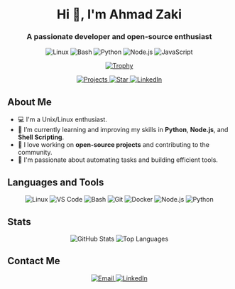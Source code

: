 <h1 align="center">Hi 👋, I'm Ahmad Zaki</h1>
<h3 align="center">A passionate developer and open-source enthusiast</h3>

<p align="center">
  <img src="https://img.shields.io/badge/Unix-Linux-FCC624?style=flat-square&logo=linux&logoColor=white" alt="Linux">
  <img src="https://img.shields.io/badge/Shell-Bash-4EAA25?style=flat-square&logo=gnu-bash&logoColor=white" alt="Bash">
  <img src="https://img.shields.io/badge/Python-3776AB?style=flat-square&logo=python&logoColor=white" alt="Python">
  <img src="https://img.shields.io/badge/Node.js-339933?style=flat-square&logo=node.js&logoColor=white" alt="Node.js">
  <img src="https://img.shields.io/badge/JavaScript-F7DF1E?style=flat-square&logo=javascript&logoColor=white" alt="JavaScript">
</p>

<p align="center">
  <a href="https://github.com/ahmadzakiyox">
    <img src="https://github-profile-trophy.vercel.app/?username=ahmadzakiyox&theme=darkhub&no-frame=true&row=1&column=6" alt="Trophy" />
  </a>
</p>

<p align="center">
  <a href="https://github.com/ahmadzakiyox?tab=repositories">
    <img src="https://img.shields.io/badge/My-Projects-blue?style=for-the-badge&logo=github" alt="Projects">
  </a>
  <a href="https://github.com/ahmadzakiyox?tab=stars">
    <img src="https://img.shields.io/badge/Give-a%20Star-yellow?style=for-the-badge&logo=github" alt="Star">
  </a>
  <a href="https://www.linkedin.com/in/yourlinkedinprofile">
    <img src="https://img.shields.io/badge/Connect-LinkedIn-blue?style=for-the-badge&logo=linkedin" alt="LinkedIn">
  </a>
</p>

## About Me
- 💻 I'm a Unix/Linux enthusiast.
- 🌱 I’m currently learning and improving my skills in **Python**, **Node.js**, and **Shell Scripting**.
- 🔧 I love working on **open-source projects** and contributing to the community.
- 🚀 I'm passionate about automating tasks and building efficient tools.

## Languages and Tools
<p align="center">
  <img src="https://img.shields.io/badge/Linux-0078D6?style=flat-square&logo=linux&logoColor=white" alt="Linux">
  <img src="https://img.shields.io/badge/VS%20Code-0078D4?style=flat-square&logo=visual-studio-code&logoColor=white" alt="VS Code">
  <img src="https://img.shields.io/badge/Shell-Bash-4EAA25?style=flat-square&logo=gnu-bash&logoColor=white" alt="Bash">
  <img src="https://img.shields.io/badge/Git-F05032?style=flat-square&logo=git&logoColor=white" alt="Git">
  <img src="https://img.shields.io/badge/Docker-2496ED?style=flat-square&logo=docker&logoColor=white" alt="Docker">
  <img src="https://img.shields.io/badge/Node.js-339933?style=flat-square&logo=node.js&logoColor=white" alt="Node.js">
  <img src="https://img.shields.io/badge/Python-3776AB?style=flat-square&logo=python&logoColor=white" alt="Python">
</p>

## Stats
<p align="center">
  <img src="https://github-readme-stats.vercel.app/api?username=ahmadzakiyox&show_icons=true&theme=dark" alt="GitHub Stats">
  <img src="https://github-readme-stats.vercel.app/api/top-langs/?username=ahmadzakiyox&layout=compact&theme=dark" alt="Top Languages">
</p>

## Contact Me
<p align="center">
  <a href="mailto:your.email@example.com">
    <img src="https://img.shields.io/badge/Email-Mail%20Me-red?style=for-the-badge&logo=gmail" alt="Email">
  </a>
  <a href="https://www.linkedin.com/in/yourlinkedinprofile">
    <img src="https://img.shields.io/badge/LinkedIn-Connect-blue?style=for-the-badge&logo=linkedin" alt="LinkedIn">
  </a>
</p>

<!-- You can also add more badges, icons, or personal projects to this README -->

